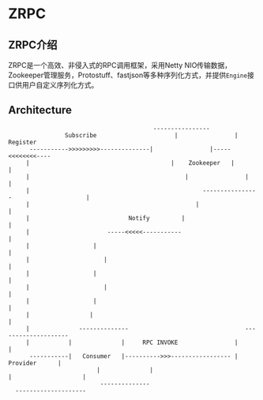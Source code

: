 # ZRPC

## ZRPC介绍

ZRPC是一个高效、非侵入式的RPC调用框架，采用Netty NIO传输数据，Zookeeper管理服务，Protostuff、fastjson等多种序列化方式，并提供`Engine`接口供用户自定义序列化方式。


## Architecture


                                             ----------------                     
                    Subscribe		               |                |	  Register      	
          ----------->>>>>>>>>--------------|                |-----<<<<<<<<----  
         |		                                  |    Zookeeper   |                 	|  
         |			                                  |                |                 	|  
         |				                                   ----------------                  	|  
         |			                                     |                               	|  
         |		                      Notify         |                               	|  
         |		                -----<<<<<-----------                                |  
         |	               	|	                                                	     					|  
         |		               |							                                                     |    
         |	               	|					                                                     |  
         |		               |   					                                                  |  
         |	               	|  					                                                   |  	 
         |	               |   					                                                  |  		  
         |	            --------------                                 --------------------    
         |           |              |     RPC INVOKE                |                    |  
          -----------|   Consumer   |---------->>>----------------- |      Provider      |   
    		                 |              |                               |                    |
    		                  --------------                                 --------------------    
    
